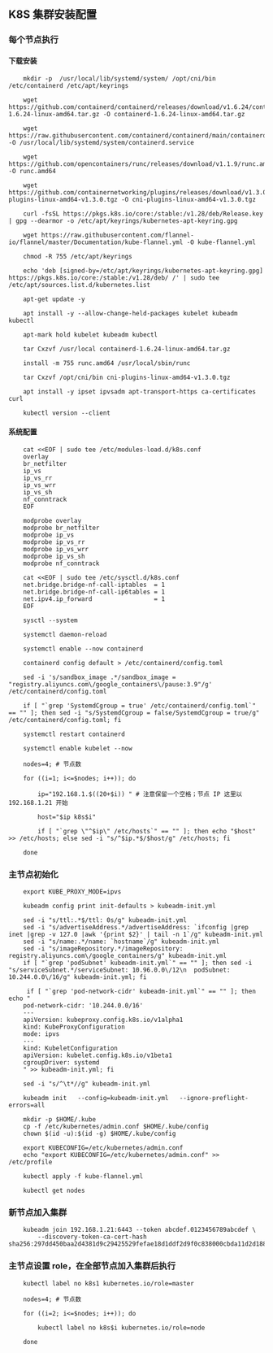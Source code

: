
## K8S 集群安装配置


### 每个节点执行


#### 下载安装

		mkdir -p  /usr/local/lib/systemd/system/ /opt/cni/bin /etc/containerd /etc/apt/keyrings

		wget https://github.com/containerd/containerd/releases/download/v1.6.24/containerd-1.6.24-linux-amd64.tar.gz -O containerd-1.6.24-linux-amd64.tar.gz

		wget https://raw.githubusercontent.com/containerd/containerd/main/containerd.service -O /usr/local/lib/systemd/system/containerd.service

		wget https://github.com/opencontainers/runc/releases/download/v1.1.9/runc.amd64 -O runc.amd64

		wget https://github.com/containernetworking/plugins/releases/download/v1.3.0/cni-plugins-linux-amd64-v1.3.0.tgz -O cni-plugins-linux-amd64-v1.3.0.tgz

		curl -fsSL https://pkgs.k8s.io/core:/stable:/v1.28/deb/Release.key | gpg --dearmor -o /etc/apt/keyrings/kubernetes-apt-keyring.gpg

		wget https://raw.githubusercontent.com/flannel-io/flannel/master/Documentation/kube-flannel.yml -O kube-flannel.yml

		chmod -R 755 /etc/apt/keyrings

		echo 'deb [signed-by=/etc/apt/keyrings/kubernetes-apt-keyring.gpg] https://pkgs.k8s.io/core:/stable:/v1.28/deb/ /' | sudo tee /etc/apt/sources.list.d/kubernetes.list

		apt-get update -y

		apt install -y --allow-change-held-packages kubelet kubeadm kubectl

		apt-mark hold kubelet kubeadm kubectl

		tar Cxzvf /usr/local containerd-1.6.24-linux-amd64.tar.gz

		install -m 755 runc.amd64 /usr/local/sbin/runc

		tar Cxzvf /opt/cni/bin cni-plugins-linux-amd64-v1.3.0.tgz

		apt install -y ipset ipvsadm apt-transport-https ca-certificates curl

		kubectl version --client


#### 系统配置

		cat <<EOF | sudo tee /etc/modules-load.d/k8s.conf
		overlay
		br_netfilter
		ip_vs
		ip_vs_rr
		ip_vs_wrr
		ip_vs_sh
		nf_conntrack 
		EOF

		modprobe overlay
		modprobe br_netfilter
		modprobe ip_vs
		modprobe ip_vs_rr
		modprobe ip_vs_wrr
		modprobe ip_vs_sh
		modprobe nf_conntrack 

		cat <<EOF | sudo tee /etc/sysctl.d/k8s.conf
		net.bridge.bridge-nf-call-iptables  = 1
		net.bridge.bridge-nf-call-ip6tables = 1
		net.ipv4.ip_forward                 = 1
		EOF

		sysctl --system

		systemctl daemon-reload

		systemctl enable --now containerd

		containerd config default > /etc/containerd/config.toml

		sed -i 's/sandbox_image .*/sandbox_image = "registry.aliyuncs.com\/google_containers\/pause:3.9"/g' /etc/containerd/config.toml

		if [ "`grep 'SystemdCgroup = true' /etc/containerd/config.toml`" == "" ]; then sed -i "s/SystemdCgroup = false/SystemdCgroup = true/g" /etc/containerd/config.toml; fi

		systemctl restart containerd

		systemctl enable kubelet --now

		nodes=4; # 节点数

		for ((i=1; i<=$nodes; i++)); do 

			ip="192.168.1.$((20+$i)) " # 注意保留一个空格；节点 IP 这里以 192.168.1.21 开始

			host="$ip k8s$i"

			if [ "`grep \"^$ip\" /etc/hosts`" == "" ]; then echo "$host" >> /etc/hosts; else sed -i "s/^$ip.*$/$host/g" /etc/hosts; fi

		done


### 主节点初始化

		export KUBE_PROXY_MODE=ipvs

		kubeadm config print init-defaults > kubeadm-init.yml

		sed -i "s/ttl:.*$/ttl: 0s/g" kubeadm-init.yml
		sed -i "s/advertiseAddress.*/advertiseAddress: `ifconfig |grep inet |grep -v 127.0 |awk '{print $2}' | tail -n 1`/g" kubeadm-init.yml
		sed -i "s/name:.*/name: `hostname`/g" kubeadm-init.yml
		sed -i "s/imageRepository.*/imageRepository: registry.aliyuncs.com\/google_containers/g" kubeadm-init.yml
		if [ "`grep 'podSubnet' kubeadm-init.yml`" == "" ]; then sed -i "s/serviceSubnet.*/serviceSubnet: 10.96.0.0\/12\n  podSubnet: 10.244.0.0\/16/g" kubeadm-init.yml; fi

		 if [ "`grep 'pod-network-cidr' kubeadm-init.yml`" == "" ]; then echo "
		pod-network-cidr: '10.244.0.0/16'
		---
		apiVersion: kubeproxy.config.k8s.io/v1alpha1
		kind: KubeProxyConfiguration
		mode: ipvs
		---
		kind: KubeletConfiguration
		apiVersion: kubelet.config.k8s.io/v1beta1
		cgroupDriver: systemd
		" >> kubeadm-init.yml; fi

		sed -i "s/^\t*//g" kubeadm-init.yml

		kubeadm init   --config=kubeadm-init.yml   --ignore-preflight-errors=all

		mkdir -p $HOME/.kube
		cp -f /etc/kubernetes/admin.conf $HOME/.kube/config
		chown $(id -u):$(id -g) $HOME/.kube/config

		export KUBECONFIG=/etc/kubernetes/admin.conf
		echo "export KUBECONFIG=/etc/kubernetes/admin.conf" >> /etc/profile

		kubectl apply -f kube-flannel.yml

		kubectl get nodes


### 新节点加入集群

		kubeadm join 192.168.1.21:6443 --token abcdef.0123456789abcdef \
			--discovery-token-ca-cert-hash sha256:297dd450baa2d4381d9c29425529fefae18d1ddf2d9f0c838000cbda11d2d188


### 主节点设置 role，在全部节点加入集群后执行

		kubectl label no k8s1 kubernetes.io/role=master

		nodes=4; # 节点数

		for ((i=2; i<=$nodes; i++)); do 

			kubectl label no k8s$i kubernetes.io/role=node

		done

